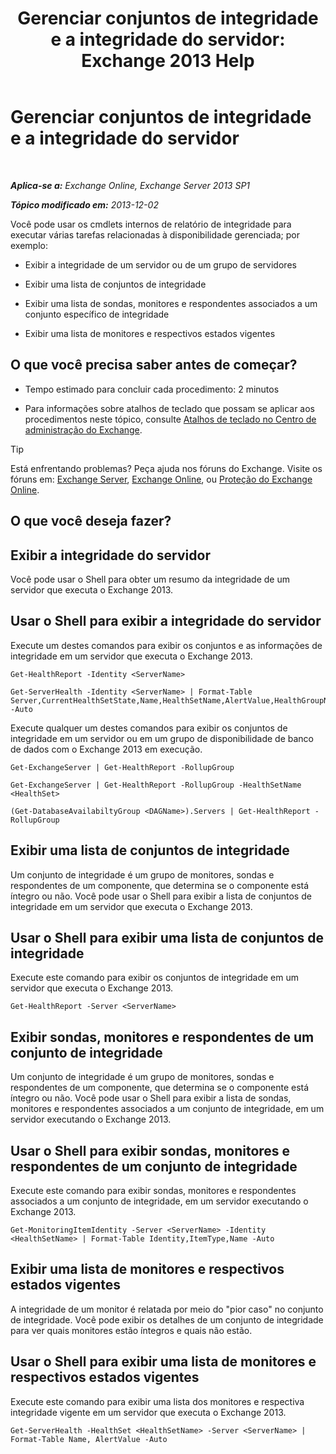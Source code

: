 ﻿---
title: 'Gerenciar conjuntos de integridade e a integridade do servidor: Exchange 2013 Help'
TOCTitle: Gerenciar conjuntos de integridade e a integridade do servidor
ms:assetid: a4f84312-6cfa-4f17-9707-676aadab1143
ms:mtpsurl: https://technet.microsoft.com/pt-br/library/Dn482054(v=EXCHG.150)
ms:contentKeyID: 59890400
ms.date: 05/22/2018
mtps_version: v=EXCHG.150
ms.translationtype: MT
---

# Gerenciar conjuntos de integridade e a integridade do servidor

 

_**Aplica-se a:** Exchange Online, Exchange Server 2013 SP1_

_**Tópico modificado em:** 2013-12-02_

Você pode usar os cmdlets internos de relatório de integridade para executar várias tarefas relacionadas à disponibilidade gerenciada; por exemplo:

  - Exibir a integridade de um servidor ou de um grupo de servidores

  - Exibir uma lista de conjuntos de integridade

  - Exibir uma lista de sondas, monitores e respondentes associados a um conjunto específico de integridade

  - Exibir uma lista de monitores e respectivos estados vigentes

## O que você precisa saber antes de começar?

  - Tempo estimado para concluir cada procedimento: 2 minutos

  - Para informações sobre atalhos de teclado que possam se aplicar aos procedimentos neste tópico, consulte [Atalhos de teclado no Centro de administração do Exchange](keyboard-shortcuts-in-the-exchange-admin-center-exchange-online-protection-help.md).


> [!TIP]
> Está enfrentando problemas? Peça ajuda nos fóruns do Exchange. Visite os fóruns em: <A href="https://go.microsoft.com/fwlink/p/?linkid=60612">Exchange Server</A>, <A href="https://go.microsoft.com/fwlink/p/?linkid=267542">Exchange Online</A>, ou <A href="https://go.microsoft.com/fwlink/p/?linkid=285351">Proteção do Exchange Online</A>.



## O que você deseja fazer?

## Exibir a integridade do servidor

Você pode usar o Shell para obter um resumo da integridade de um servidor que executa o Exchange 2013.

## Usar o Shell para exibir a integridade do servidor

Execute um destes comandos para exibir os conjuntos e as informações de integridade em um servidor que executa o Exchange 2013.

    Get-HealthReport -Identity <ServerName>

    Get-ServerHealth -Identity <ServerName> | Format-Table Server,CurrentHealthSetState,Name,HealthSetName,AlertValue,HealthGroupName -Auto

Execute qualquer um destes comandos para exibir os conjuntos de integridade em um servidor ou em um grupo de disponibilidade de banco de dados com o Exchange 2013 em execução.

    Get-ExchangeServer | Get-HealthReport -RollupGroup

    Get-ExchangeServer | Get-HealthReport -RollupGroup -HealthSetName <HealthSet>

    (Get-DatabaseAvailabiltyGroup <DAGName>).Servers | Get-HealthReport -RollupGroup

## Exibir uma lista de conjuntos de integridade

Um conjunto de integridade é um grupo de monitores, sondas e respondentes de um componente, que determina se o componente está íntegro ou não. Você pode usar o Shell para exibir a lista de conjuntos de integridade em um servidor que executa o Exchange 2013.

## Usar o Shell para exibir uma lista de conjuntos de integridade

Execute este comando para exibir os conjuntos de integridade em um servidor que executa o Exchange 2013.

    Get-HealthReport -Server <ServerName>

## Exibir sondas, monitores e respondentes de um conjunto de integridade

Um conjunto de integridade é um grupo de monitores, sondas e respondentes de um componente, que determina se o componente está íntegro ou não. Você pode usar o Shell para exibir a lista de sondas, monitores e respondentes associados a um conjunto de integridade, em um servidor executando o Exchange 2013.

## Usar o Shell para exibir sondas, monitores e respondentes de um conjunto de integridade

Execute este comando para exibir sondas, monitores e respondentes associados a um conjunto de integridade, em um servidor executando o Exchange 2013.

    Get-MonitoringItemIdentity -Server <ServerName> -Identity <HealthSetName> | Format-Table Identity,ItemType,Name -Auto

## Exibir uma lista de monitores e respectivos estados vigentes

A integridade de um monitor é relatada por meio do "pior caso" no conjunto de integridade. Você pode exibir os detalhes de um conjunto de integridade para ver quais monitores estão íntegros e quais não estão.

## Usar o Shell para exibir uma lista de monitores e respectivos estados vigentes

Execute este comando para exibir uma lista dos monitores e respectiva integridade vigente em um servidor que executa o Exchange 2013.

    Get-ServerHealth -HealthSet <HealthSetName> -Server <ServerName> | Format-Table Name, AlertValue -Auto

